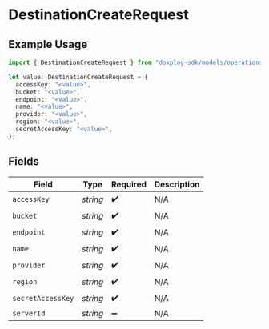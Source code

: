 # DestinationCreateRequest

## Example Usage

```typescript
import { DestinationCreateRequest } from "dokploy-sdk/models/operations";

let value: DestinationCreateRequest = {
  accessKey: "<value>",
  bucket: "<value>",
  endpoint: "<value>",
  name: "<value>",
  provider: "<value>",
  region: "<value>",
  secretAccessKey: "<value>",
};
```

## Fields

| Field              | Type               | Required           | Description        |
| ------------------ | ------------------ | ------------------ | ------------------ |
| `accessKey`        | *string*           | :heavy_check_mark: | N/A                |
| `bucket`           | *string*           | :heavy_check_mark: | N/A                |
| `endpoint`         | *string*           | :heavy_check_mark: | N/A                |
| `name`             | *string*           | :heavy_check_mark: | N/A                |
| `provider`         | *string*           | :heavy_check_mark: | N/A                |
| `region`           | *string*           | :heavy_check_mark: | N/A                |
| `secretAccessKey`  | *string*           | :heavy_check_mark: | N/A                |
| `serverId`         | *string*           | :heavy_minus_sign: | N/A                |